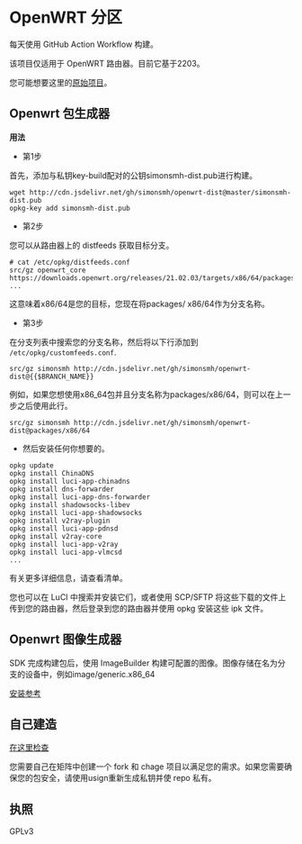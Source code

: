 # OpenWRT 分区

每天使用 GitHub Action Workflow 构建。

该项目仅适用于 OpenWRT 路由器。目前它基于2203。

您可能想要这里的[原始项目](http://openwrt-dist.sourceforge.net/)。

## Openwrt 包生成器

**用法**
* 第1步

首先，添加与私钥key-build配对的公钥simonsmh-dist.pub进行构建。
```
wget http://cdn.jsdelivr.net/gh/simonsmh/openwrt-dist@master/simonsmh-dist.pub
opkg-key add simonsmh-dist.pub
```
* 第2步

您可以从路由器上的 distfeeds 获取目标分支。
```
# cat /etc/opkg/distfeeds.conf
src/gz openwrt_core https://downloads.openwrt.org/releases/21.02.03/targets/x86/64/packages
...
```
这意味着x86/64是您的目标，您现在将packages/ x86/64作为分支名称。

* 第3步

在分支列表中搜索您的分支名称，然后将以下行添加到 `/etc/opkg/customfeeds.conf`.
```
src/gz simonsmh http://cdn.jsdelivr.net/gh/simonsmh/openwrt-dist@{{$BRANCH_NAME}}
```
例如，如果您想使用x86_64包并且分支名称为packages/x86/64，则可以在上一步之后使用此行。
```
src/gz simonsmh http://cdn.jsdelivr.net/gh/simonsmh/openwrt-dist@packages/x86/64
```
* 然后安装任何你想要的。

```
opkg update
opkg install ChinaDNS
opkg install luci-app-chinadns
opkg install dns-forwarder
opkg install luci-app-dns-forwarder
opkg install shadowsocks-libev
opkg install luci-app-shadowsocks
opkg install v2ray-plugin
opkg install luci-app-pdnsd
opkg install v2ray-core
opkg install luci-app-v2ray
opkg install luci-app-vlmcsd
...
```
有关更多详细信息，请查看清单。

您也可以在 LuCI 中搜索并安装它们，或者使用 SCP/SFTP 将这些下载的文件上传到您的路由器，然后登录到您的路由器并使用 opkg 安装这些 ipk 文件。

## Openwrt 图像生成器

SDK 完成构建包后，使用 ImageBuilder 构建可配置的图像。图像存储在名为分支的设备中，例如image/generic.x86_64

[安装参考](https://github.com/simonsmh/openwrt-dist/blob/master/.github/workflows/main.yml)

## 自己建造

[在这里检查](https://github.com/simonsmh/openwrt-dist/blob/master/.github/workflows/main.yml)

您需要自己在矩阵中创建一个 fork 和 chage 项目以满足您的需求。如果您需要确保您的包安全，请使用usign重新生成私钥并使 repo 私有。

## 执照

GPLv3
